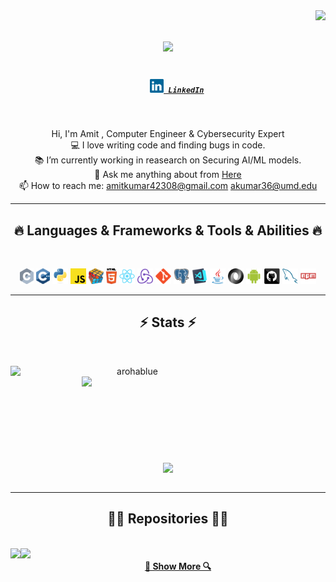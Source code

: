 <img align="right" src="https://visitor-badge.laobi.icu/badge?page_id=arohablue.arohablue">

<h1 align="center">
  <a href="https://git.io/typing-svg">
    <img src="https://readme-typing-svg.herokuapp.com/?lines=Hello,+There!+👋;This+is+Amit+Kumar....;Nice+to+meet+you!&center=true&size=30">
  </a>
</h1>

<h5 align="center">
  <code>
    <a href="https://www.linkedin.com/in/arohablue/" title="LinkedIn Profile"><img width="22" src="images/linkedin.svg"> LinkedIn</a></code>
</h5>
<br>
<p align="center">
  Hi, I'm Amit , Computer Engineer & Cybersecurity Expert
  <br>
  💻 I love writing code and finding bugs in code.
  <br>
  📚 I’m currently working in reasearch on Securing AI/ML models.
  <br>
  💬 Ask me anything about from <a href="https://github.com/arohablue/arohablue/issues" title="Issues">Here</a>
  <br>
  📫 How to reach me: <a href="mailto: amitkumar42308@gmail.com">amitkumar42308@gmail.com</a>
  <a href="mailto: akumar36@umd.edu">akumar36@umd.edu</a>
</p>

<hr>
<h2 align="center">🔥 Languages & Frameworks & Tools & Abilities 🔥</h2>
<br>
<p align="center">
  <code><img title="C" height="25" src="images/c.svg"></code>
  <code><img title="C++" height="25" src="images/cpp.svg"></code>
  <code><img title="Python" height="25" src="images/python-original.svg"></code>
  <code><img title="Javascript" height="25" src="images/javascript.svg"></code>
  <code><img title="Problem Solving" height="25" src="images/problemSolving.png"></code>
  <code><img title="HTML5" height="25" src="images/html5.svg"></code>
  <code><img title="React" height="25" src="images/react-original.svg"></code>
  <code><img title="Redux" height="25" src="images/redux.svg"></code>
  <code><img title="Git" height="25" src="images/git-original.svg"></code>
  <code><img title="PostgreSQL" height="25" src="images/postgresql.svg"></code>
  <code><img title="Visual Studio Code" height="25" src="images/vscode.png"></code>
  <code><img title="Java" height="25" src="images/java-original.svg"></code>
  <code><img title="JSON" height="25" src="images/json.svg"></code>
  <code><img title="Android" height="25" src="images/android.svg"></code>
  <code><img title="GitHub" height="25" src="images/github.svg"></code>
  <code><img title="MySQL" height="25" src="images/mysql.svg"></code>
  <code><img title="npm" height="25" src="images/npm.svg"></code>
</p>
<hr>

<h2 align="center">⚡ Stats ⚡</h2>
<br>
<p align=center>
  <div align=center>
    <a href="https://github.com/denvercoder1/github-readme-streak-stats" title="Go to Source">
      <img align="left" width=390 src="https://github-readme-streak-stats.herokuapp.com/?user=arohablue&theme=react&border=61dafb&hide_border=true" alt="arohablue" />
    </a>
    <a href="https://github.com/anuraghazra/github-readme-stats" title="Go to Source">
      <img align="right" width=390 src="https://github-readme-stats.vercel.app/api?username=arohablue&show_icons=true&theme=react&border_color=61dafb&hide_border=true" />
    </a>
  </div>
  <br><br><br><br><br><br><br><br><br>
  <div align=center>
    <a href="https://github.com/anuraghazra/github-readme-stats">
      <img width=325 align="center" src="https://github-readme-stats.vercel.app/api/top-langs/?username=arohablue&hide=c%23,powershell,Mathematica,Ruby,Objective-C,Objective-C%2b%2b,Cuda&title_color=61dafb&text_color=ffffff&icon_color=61dafb&bg_color=20232a&langs_count=8&layout=compact&border_color=61dafb&hide_border=true" />
    </a>
  </div>
  <br>
</p>

<hr>

<h2 align="center">👨‍💻 Repositories 👨‍💻</h2>
<br>
<div width="100%" align="center">
  <a align="left" href="https://github.com/arohablue/ai-code-generators-data-poisoning" title="Targeted Data Poisoning Attacks on Salesforce CodeT5+"><img align="left" height="115" src="https://github-readme-stats.vercel.app/api/pin/?username=arohablue&repo=ai-code-generators-data-poisoning&theme=react&border_color=61dafb&border_radius=10">
<a align="right" href="https://github.com/arohablue/reseller-backend" title="seller solutions backend"><img align="left" height="115" src="https://github-readme-stats.vercel.app/api/pin/?username=arohablue&repo=reseller-backend&theme=react&border_color=61dafb&border_radius=10">
</div>

<h4 align="center">
  <a href="https://github.com/arohablue?tab=repositories" title="Show Repositories">🔎 Show More 🔍</a>
</h4>
